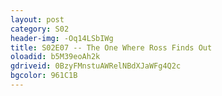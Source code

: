 ```yaml
---
layout: post 
category: S02 
header-img: -Oq14LSbIWg 
title: S02E07 -- The One Where Ross Finds Out 
oloadid: b5M39eoAh2k 
gdriveid: 0BzyFMnstuAWRelNBdXJaWFg4Q2c 
bgcolor: 961C1B
--- 
```

<!--more--> 
